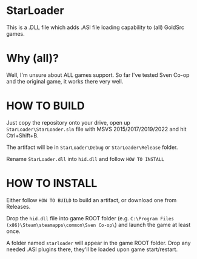 # StarLoader
This is a .DLL file which adds .ASI file loading capability to (all) GoldSrc games.

# Why (all)?
Well, I'm unsure about ALL games support. So far I've tested Sven Co-op and the original game, it works there very well.

# HOW TO BUILD
Just copy the repository onto your drive, open up `StarLoader\StarLoader.sln` file with MSVS 2015/2017/2019/2022 and hit Ctrl+Shift+B.

The artifact will be in `StarLoader\Debug` or `StarLoader\Release` folder.

Rename `StarLoader.dll` into `hid.dll` and follow `HOW TO INSTALL`

# HOW TO INSTALL
Either follow `HOW TO BUILD` to build an artifact, or download one from Releases.

Drop the `hid.dll` file into game ROOT folder (e.g. `C:\Program Files (x86)\Steam\steamapps\common\Sven Co-op\`) and launch the game at least once.

A folder named `starloader` will appear in the game ROOT folder. Drop any needed .ASI plugins there, they'll be loaded upon game start/restart.